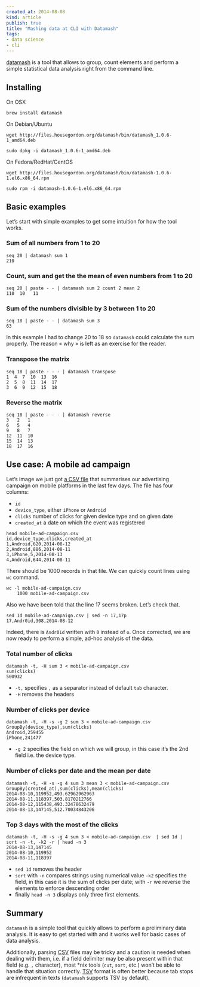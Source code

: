 ```yaml
---
created_at: 2014-08-08
kind: article
publish: true
title: "Mashing data at CLI with Datamash"
tags:
- data science
- cli
---
```


[datamash][1] is a tool that allows to group, count elements and perform a
simple statistical data analysis right from the command line.

## Installing

On OSX

```
brew install datamash
```

On Debian/Ubuntu

```
wget http://files.housegordon.org/datamash/bin/datamash_1.0.6-1_amd64.deb
```
```
sudo dpkg -i datamash_1.0.6-1_amd64.deb
```

On Fedora/RedHat/CentOS

```
wget http://files.housegordon.org/datamash/bin/datamash-1.0.6-1.el6.x86_64.rpm
```
```
sudo rpm -i datamash-1.0.6-1.el6.x86_64.rpm
```

## Basic examples

Let’s start with simple examples to get some intuition for how the tool works.

### Sum of all numbers from 1 to 20

```
seq 20 | datamash sum 1
210
```

### Count, sum and get the the mean of even numbers from 1 to 20

```
seq 20 | paste - - | datamash sum 2 count 2 mean 2
110  10   11
```

### Sum of the numbers divisible by 3 between 1 to 20

```
seq 18 | paste - - | datamash sum 3
63
```

In this example I had to change 20 to 18 so `datamash` could calculate the sum
properly. The reason « why » is left as an exercise for the reader.

### Transpose the matrix

```
seq 18 | paste - - - | datamash transpose
1  4  7  10  13  16
2  5  8  11  14  17
3  6  9  12  15  18
```

### Reverse the matrix

```
seq 18 | paste - - - | datamash reverse
3   2   1
6   5   4
9   8   7
12  11  10
15  14  13
18  17  16
```

## Use case: A mobile ad campaign

Let’s image we just got [a CSV file][3] that summarises our advertising campaign on
mobile platforms in the last few days. The file has four columns:

* `id`
* `device_type`, either `iPhone` or `Android`
* `clicks` number of clicks for given device type and on given date
* `created_at` a date on which the event was registered

```
head mobile-ad-campaign.csv
id,device_type,clicks,created_at
1,Android,620,2014-08-12
2,Android,886,2014-08-11
3,iPhone,5,2014-08-13
4,Android,644,2014-08-11
```

There should be 1000 records in that file. We can quickly count lines using `wc`
command.

```
wc -l mobile-ad-campaign.csv
    1000 mobile-ad-campaign.csv
```

Also we have been told that the line 17 seems broken. Let’s check that.

```
sed 1d mobile-ad-campaign.csv | sed -n 17,17p
17,Andr0id,308,2014-08-12
```

Indeed, there is `Andr0id` written with `0` instead of `o`. Once corrected, we
are now ready to perform a simple, ad-hoc analysis of the data.

### Total number of clicks

```
datamash -t, -H sum 3 < mobile-ad-campaign.csv
sum(clicks)
500932
```

* `-t,` specifies `,` as a separator instead of default `tab` character.
* `-H` removes the headers

### Number of clicks per device

```
datamash -t, -H -s -g 2 sum 3 < mobile-ad-campaign.csv
GroupBy(device_type),sum(clicks)
Android,259455
iPhone,241477
```

* `-g 2` specifies the field on which we will group, in this case it’s the 2nd field
i.e. the device type.

### Number of clicks per date and the mean per date

```
datamash -t, -H -s -g 4 sum 3 mean 3 < mobile-ad-campaign.csv
GroupBy(created_at),sum(clicks),mean(clicks)
2014-08-10,119952,493.62962962963
2014-08-11,118397,503.8170212766
2014-08-12,115438,493.32478632479
2014-08-13,147145,512.70034843206
```

### Top 3 days with the most of the clicks

```
datamash -t, -H -s -g 4 sum 3 < mobile-ad-campaign.csv  | sed 1d | sort -n -t, -k2 -r | head -n 3
2014-08-13,147145
2014-08-10,119952
2014-08-11,118397
```

* `sed 1d` removes the header
* `sort` with `-n` compares strings using numerical value `-k2` specifies the field, in this case it is the sum of clicks per date; with `-r` we reverse the elements to enforce descending order
* finally `head -n 3` displays only three first elements.

## Summary

`datamash` is a simple tool that quickly allows to perform a preliminary data
analysis. It is easy to get started with and it works well for basic cases of
data analysis.

Additionally, parsing [CSV][4] files may be tricky and a caution is needed when
dealing with them, i.e. if a field delimiter may be also present within that
field (e.g. `,` character), most \*nix tools (`cut`, `sort`, etc.) won’t be able
to handle that situation correctly. [TSV][2] format is often better because tab
stops are infrequent in texts (`datamash` supports TSV by default).


[1]: http://www.gnu.org/software/datamash/
[2]: http://en.wikipedia.org/wiki/Tab-separated_values
[3]: https://gist.github.com/zaiste/dd41ae4c5ee2a17a2585
[4]: http://en.wikipedia.org/wiki/Comma-separated_values
